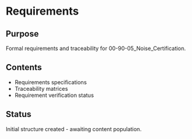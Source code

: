 # Requirements

## Purpose
Formal requirements and traceability for 00-90-05_Noise_Certification.

## Contents
- Requirements specifications
- Traceability matrices
- Requirement verification status

## Status
Initial structure created - awaiting content population.
